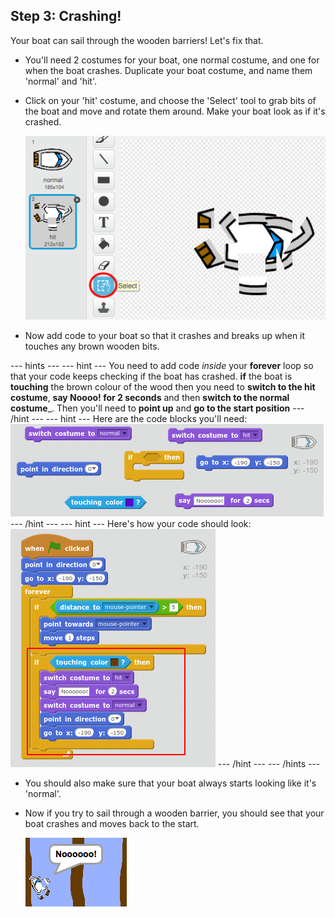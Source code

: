 ## Step 3: Crashing!

Your boat can sail through the wooden barriers! Let's fix that.

+ You'll need 2 costumes for your boat, one normal costume, and one for when the boat crashes. Duplicate your boat costume, and name them 'normal' and 'hit'.

+ Click on your 'hit' costume, and choose the 'Select' tool to grab bits of the boat and move and rotate them around. Make your boat look as if it's crashed.

	![screenshot](images/boat-hit-costume.png)
	
+ Now add code to your boat so that it crashes and breaks up when it touches any brown wooden bits. 

--- hints ---
--- hint ---
You need to add code _inside_ your __forever__ loop so that your code keeps checking if the boat has crashed. __if__ the boat is __touching__ the brown colour of the wood then you need to __switch to the hit costume__, __say Noooo! for 2 seconds__ and then __switch to the normal costume___. Then you'll need to __point up__ and __go to the start position__
--- /hint ---
--- hint ---
Here are the code blocks you'll need:
![screenshot](images/boat-hit-blocks.png)
--- /hint ---
--- hint ---
Here's how your code should look:
![screenshot](images/boat-hit-code.png)
--- /hint ---
--- /hints ---

+ You should also make sure that your boat always starts looking like it's 'normal'.

+ Now if you try to sail through a wooden barrier, you should see that your boat crashes and moves back to the start.

	![screenshot](images/boat-crash.png)
	

